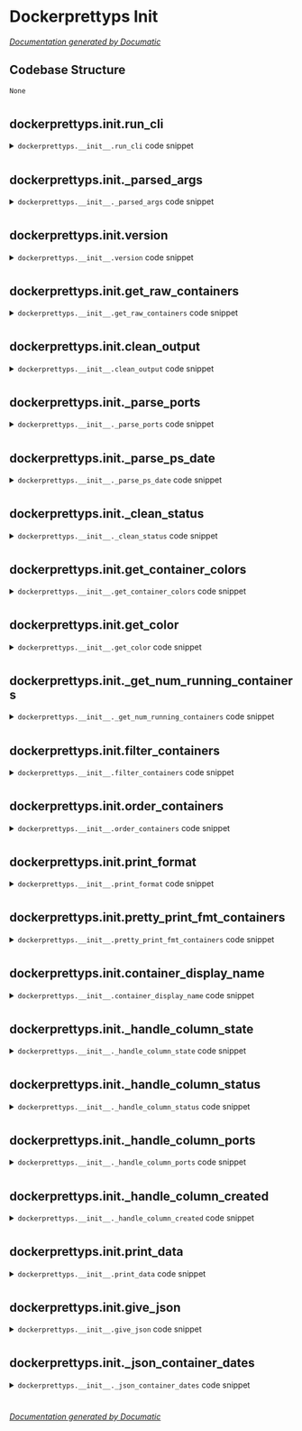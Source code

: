 # Dockerprettyps Init

[_Documentation generated by Documatic_](https://www.documatic.com)

<!---Documatic-section-Codebase Structure-start--->
## Codebase Structure

<!---Documatic-block-system_architecture-start--->
```mermaid
None
```
<!---Documatic-block-system_architecture-end--->

# #
<!---Documatic-section-Codebase Structure-end--->

<!---Documatic-section-dockerprettyps.__init__.run_cli-start--->
## dockerprettyps.__init__.run_cli

<!---Documatic-section-run_cli-start--->
<!---Documatic-block-dockerprettyps.__init__.run_cli-start--->
<details>
	<summary><code>dockerprettyps.__init__.run_cli</code> code snippet</summary>

```python
def run_cli():
    args = _parsed_args()
    if args.version:
        version()
        exit()
    try:
        raw_containers = get_raw_containers()
    except errors.BadResponseDockerEngine:
        print('%sError:%s Bad response from the Docker Engine' % (RED, ENDC))
        exit(1)
    containers = clean_output(raw_containers)
    total_containers = len(containers)
    total_running_containers = _get_num_running_containers(containers)
    containers = filter_containers(containers, args)
    containers = order_containers(containers, args)
    if args.json:
        give_json(containers, args)
    else:
        print_format(containers, total_containers, total_running_containers, args)
```
</details>
<!---Documatic-block-dockerprettyps.__init__.run_cli-end--->
<!---Documatic-section-run_cli-end--->

# #
<!---Documatic-section-dockerprettyps.__init__.run_cli-end--->

<!---Documatic-section-dockerprettyps.__init__._parsed_args-start--->
## dockerprettyps.__init__._parsed_args

<!---Documatic-section-_parsed_args-start--->
<!---Documatic-block-dockerprettyps.__init__._parsed_args-start--->
<details>
	<summary><code>dockerprettyps.__init__._parsed_args</code> code snippet</summary>

```python
def _parsed_args():
    parser = argparse.ArgumentParser()
    parser.add_argument('search', nargs='?', default='', help='Phrase to search containers, comma separate multiples.')
    parser.add_argument('-a', '--all', default=False, action='store_true', help='Selects against all running and stopped containers')
    parser.add_argument('-s', '--slim', default=False, action='store_true', help='Shows a slim minimal output.')
    parser.add_argument('-i', '--include', default=[], help='Data points to add to display, (c)reated, (p)orts, (i)mage_id, co(m)mand')
    parser.add_argument('-o', '--order', nargs='?', default='', help="Order by, defaults to container start, allows 'container', 'pretty_print_fmt_containers'.")
    parser.add_argument('-r', '--reverse', default=False, action='store_true', help='Reverses the display order.')
    parser.add_argument('-j', '--json', default='', action='store_true', help='Instead of printing, creates a json response of the container data.')
    parser.add_argument('-v', '--version', default=False, action='store_true', help='Print the binary version information.')
    args = parser.parse_args()
    includes = []
    if args.include:
        for letter in args.include:
            includes.append(letter)
        args.include = includes
    if ',' in args.search:
        searches = args.search.split(',')
    elif args.search == '':
        searches = []
    else:
        searches = [args.search]
    args.search = searches
    return args
```
</details>
<!---Documatic-block-dockerprettyps.__init__._parsed_args-end--->
<!---Documatic-section-_parsed_args-end--->

# #
<!---Documatic-section-dockerprettyps.__init__._parsed_args-end--->

<!---Documatic-section-dockerprettyps.__init__.version-start--->
## dockerprettyps.__init__.version

<!---Documatic-section-version-start--->
<!---Documatic-block-dockerprettyps.__init__.version-start--->
<details>
	<summary><code>dockerprettyps.__init__.version</code> code snippet</summary>

```python
def version():
    spacing = '                                                        '
    print(__title__)
    print('\t%sdocker-pretty-ps%s                                Version: %s' % (BOLD, ENDC, __version__))
    print('%s@politeauthority' % spacing)
    print('%shttps://github.com/politeauthority/docker-pretty-ps\n\n' % spacing)
    return True
```
</details>
<!---Documatic-block-dockerprettyps.__init__.version-end--->
<!---Documatic-section-version-end--->

# #
<!---Documatic-section-dockerprettyps.__init__.version-end--->

<!---Documatic-section-dockerprettyps.__init__.get_raw_containers-start--->
## dockerprettyps.__init__.get_raw_containers

<!---Documatic-section-get_raw_containers-start--->
<!---Documatic-block-dockerprettyps.__init__.get_raw_containers-start--->
<details>
	<summary><code>dockerprettyps.__init__.get_raw_containers</code> code snippet</summary>

```python
def get_raw_containers():
    cmds = ['docker', 'ps', '-a']
    out = subprocess.Popen(cmds, stdout=subprocess.PIPE, stderr=subprocess.STDOUT)
    (stdout, stderr) = out.communicate()
    stdout = stdout.decode('utf-8')
    if 'Error' in stdout or 'Cannot connect' in stdout:
        raise errors.BadResponseDockerEngine
    return stdout
```
</details>
<!---Documatic-block-dockerprettyps.__init__.get_raw_containers-end--->
<!---Documatic-section-get_raw_containers-end--->

# #
<!---Documatic-section-dockerprettyps.__init__.get_raw_containers-end--->

<!---Documatic-section-dockerprettyps.__init__.clean_output-start--->
## dockerprettyps.__init__.clean_output

<!---Documatic-section-clean_output-start--->
<!---Documatic-block-dockerprettyps.__init__.clean_output-start--->
<details>
	<summary><code>dockerprettyps.__init__.clean_output</code> code snippet</summary>

```python
def clean_output(output):
    lines = output.split('\n')
    containers = []
    for line in lines[1:]:
        line_split = line.split('  ')
        revised_line_split = []
        if len(line_split) == 1:
            continue
        for piece in line_split:
            if piece and piece.strip() != '':
                revised_line_split.append(piece)
        container = {'container_id': revised_line_split[0].strip(), 'image': revised_line_split[1].strip(), 'command': revised_line_split[2].strip().replace('"', ''), 'created': revised_line_split[3].strip(), 'created_date': _parse_ps_date(revised_line_split[4].strip()), 'status': revised_line_split[4].strip(), 'status_date': _parse_ps_date(revised_line_split[4].strip()), 'running': _clean_status(revised_line_split[4])}
        if len(revised_line_split) == 6:
            container['ports'] = []
            container['name'] = revised_line_split[5].strip()
        else:
            container['ports'] = _parse_ports(revised_line_split[5])
            container['name'] = revised_line_split[6].strip()
        containers.append(container)
    containers = get_container_colors(containers)
    return containers
```
</details>
<!---Documatic-block-dockerprettyps.__init__.clean_output-end--->
<!---Documatic-section-clean_output-end--->

# #
<!---Documatic-section-dockerprettyps.__init__.clean_output-end--->

<!---Documatic-section-dockerprettyps.__init__._parse_ports-start--->
## dockerprettyps.__init__._parse_ports

<!---Documatic-section-_parse_ports-start--->
<!---Documatic-block-dockerprettyps.__init__._parse_ports-start--->
<details>
	<summary><code>dockerprettyps.__init__._parse_ports</code> code snippet</summary>

```python
def _parse_ports(port_str):
    port_str = port_str.strip()
    if port_str == '':
        return []
    elif ', ' not in port_str:
        return [port_str]
    ports = port_str.split(', ')
    return ports
```
</details>
<!---Documatic-block-dockerprettyps.__init__._parse_ports-end--->
<!---Documatic-section-_parse_ports-end--->

# #
<!---Documatic-section-dockerprettyps.__init__._parse_ports-end--->

<!---Documatic-section-dockerprettyps.__init__._parse_ps_date-start--->
## dockerprettyps.__init__._parse_ps_date

<!---Documatic-section-_parse_ps_date-start--->
<!---Documatic-block-dockerprettyps.__init__._parse_ps_date-start--->
<details>
	<summary><code>dockerprettyps.__init__._parse_ps_date</code> code snippet</summary>

```python
def _parse_ps_date(val):
    now = datetime.now()
    cleaned = val.replace('Up ', '').lower()
    if 'restarting' in cleaned:
        cleaned = cleaned[cleaned.find(')') + 1:]
    cleaned = cleaned.replace('ago', '').strip()
    if '(healthy' in cleaned:
        cleaned = cleaned[:cleaned.find('(healthy')].strip()
    elif '(health' in cleaned:
        cleaned = cleaned[:cleaned.find(')') + 1].strip()
    elif '(unhealthy' in cleaned:
        cleaned = cleaned[:cleaned.find('(')].strip()
    elif 'exited (' in cleaned:
        cleaned = cleaned[cleaned.find(')') + 1:].strip()
    if 'seconds' in cleaned:
        digit = cleaned.replace(' seconds', '')
        digit = int(digit)
        the_date = now - timedelta(seconds=digit)
    elif 'minutes' in cleaned:
        digit = cleaned.replace(' minutes', '')
        digit = int(digit)
        the_date = now - timedelta(minutes=digit)
    elif 'about an hour' in cleaned:
        digit = 1
        the_date = now - timedelta(hours=digit)
    elif 'hours' in cleaned:
        digit = cleaned.replace(' hours', '')
        digit = int(digit)
        the_date = now - timedelta(hours=digit)
    elif 'days' in cleaned:
        digit = cleaned.replace(' days', '')
        digit = int(digit)
        the_date = now - timedelta(days=digit)
    else:
        the_date = now
    return the_date
```
</details>
<!---Documatic-block-dockerprettyps.__init__._parse_ps_date-end--->
<!---Documatic-section-_parse_ps_date-end--->

# #
<!---Documatic-section-dockerprettyps.__init__._parse_ps_date-end--->

<!---Documatic-section-dockerprettyps.__init__._clean_status-start--->
## dockerprettyps.__init__._clean_status

<!---Documatic-section-_clean_status-start--->
<!---Documatic-block-dockerprettyps.__init__._clean_status-start--->
<details>
	<summary><code>dockerprettyps.__init__._clean_status</code> code snippet</summary>

```python
def _clean_status(val):
    val = val.lower().strip()
    if 'exited (' in val or 'created' == val:
        return False
    return True
```
</details>
<!---Documatic-block-dockerprettyps.__init__._clean_status-end--->
<!---Documatic-section-_clean_status-end--->

# #
<!---Documatic-section-dockerprettyps.__init__._clean_status-end--->

<!---Documatic-section-dockerprettyps.__init__.get_container_colors-start--->
## dockerprettyps.__init__.get_container_colors

<!---Documatic-section-get_container_colors-start--->
<!---Documatic-block-dockerprettyps.__init__.get_container_colors-start--->
<details>
	<summary><code>dockerprettyps.__init__.get_container_colors</code> code snippet</summary>

```python
def get_container_colors(containers):
    count = 0
    for c in containers:
        c['color'] = get_color(count)
        count += 1
    return containers
```
</details>
<!---Documatic-block-dockerprettyps.__init__.get_container_colors-end--->
<!---Documatic-section-get_container_colors-end--->

# #
<!---Documatic-section-dockerprettyps.__init__.get_container_colors-end--->

<!---Documatic-section-dockerprettyps.__init__.get_color-start--->
## dockerprettyps.__init__.get_color

<!---Documatic-section-get_color-start--->
<!---Documatic-block-dockerprettyps.__init__.get_color-start--->
<details>
	<summary><code>dockerprettyps.__init__.get_color</code> code snippet</summary>

```python
def get_color(count):
    colors = ['\x1b[94m', GREEN, RED, '\x1b[96m', '\x1b[93m', '\x1b[95m']
    while count > len(colors):
        colors += colors
    return colors[count - 1]
```
</details>
<!---Documatic-block-dockerprettyps.__init__.get_color-end--->
<!---Documatic-section-get_color-end--->

# #
<!---Documatic-section-dockerprettyps.__init__.get_color-end--->

<!---Documatic-section-dockerprettyps.__init__._get_num_running_containers-start--->
## dockerprettyps.__init__._get_num_running_containers

<!---Documatic-section-_get_num_running_containers-start--->
<!---Documatic-block-dockerprettyps.__init__._get_num_running_containers-start--->
<details>
	<summary><code>dockerprettyps.__init__._get_num_running_containers</code> code snippet</summary>

```python
def _get_num_running_containers(containers):
    total_running = 0
    for container in containers:
        if container['running']:
            total_running += 1
    return total_running
```
</details>
<!---Documatic-block-dockerprettyps.__init__._get_num_running_containers-end--->
<!---Documatic-section-_get_num_running_containers-end--->

# #
<!---Documatic-section-dockerprettyps.__init__._get_num_running_containers-end--->

<!---Documatic-section-dockerprettyps.__init__.filter_containers-start--->
## dockerprettyps.__init__.filter_containers

<!---Documatic-section-filter_containers-start--->
<!---Documatic-block-dockerprettyps.__init__.filter_containers-start--->
<details>
	<summary><code>dockerprettyps.__init__.filter_containers</code> code snippet</summary>

```python
def filter_containers(containers, args):
    if not args.search and args.all:
        return containers
    filtered_containers = []
    if args.search:
        for container in containers:
            for search in args.search:
                if search in container['name']:
                    filtered_containers.append(container)
                    break
    else:
        filtered_containers = containers
    more_filtered_containers = []
    if not args.all:
        for container in filtered_containers:
            if container['running']:
                more_filtered_containers.append(container)
    else:
        more_filtered_containers = filtered_containers
    return more_filtered_containers
```
</details>
<!---Documatic-block-dockerprettyps.__init__.filter_containers-end--->
<!---Documatic-section-filter_containers-end--->

# #
<!---Documatic-section-dockerprettyps.__init__.filter_containers-end--->

<!---Documatic-section-dockerprettyps.__init__.order_containers-start--->
## dockerprettyps.__init__.order_containers

<!---Documatic-section-order_containers-start--->
<!---Documatic-block-dockerprettyps.__init__.order_containers-start--->
<details>
	<summary><code>dockerprettyps.__init__.order_containers</code> code snippet</summary>

```python
def order_containers(containers, args):
    if not containers:
        return containers
    field = 'status_date'
    if args.order:
        if args.order in ['name', 'container']:
            field = 'name'
        if args.order in ['created', 'create']:
            field = 'created_date'
    ordered_containers = sorted(containers, key=itemgetter(field))
    if args.reverse:
        ordered_containers.reverse()
    return ordered_containers
```
</details>
<!---Documatic-block-dockerprettyps.__init__.order_containers-end--->
<!---Documatic-section-order_containers-end--->

# #
<!---Documatic-section-dockerprettyps.__init__.order_containers-end--->

<!---Documatic-section-dockerprettyps.__init__.print_format-start--->
## dockerprettyps.__init__.print_format

<!---Documatic-section-print_format-start--->
<!---Documatic-block-dockerprettyps.__init__.print_format-start--->
<details>
	<summary><code>dockerprettyps.__init__.print_format</code> code snippet</summary>

```python
def print_format(containers, total_containers, total_running_containers, args):
    if args.search:
        if not args.all:
            print('Currently running containers with: "%s" \n' % '", "'.join(args.search))
        else:
            print('All cotnainers containers with: "%s" \n' % '", "'.join(args.search))
    elif not args.all:
        print('All currently running docker containers\n')
    else:
        print('All docker containers\n')
    pretty_print_fmt_containers(containers, args)
    print('\nTotal containers:\t%s' % total_containers)
    print('Total running:\t\t%s' % total_running_containers)
    if args.search:
        print('Containers in search:\t%s' % len(containers))
    return True
```
</details>
<!---Documatic-block-dockerprettyps.__init__.print_format-end--->
<!---Documatic-section-print_format-end--->

# #
<!---Documatic-section-dockerprettyps.__init__.print_format-end--->

<!---Documatic-section-dockerprettyps.__init__.pretty_print_fmt_containers-start--->
## dockerprettyps.__init__.pretty_print_fmt_containers

<!---Documatic-section-pretty_print_fmt_containers-start--->
<!---Documatic-block-dockerprettyps.__init__.pretty_print_fmt_containers-start--->
<details>
	<summary><code>dockerprettyps.__init__.pretty_print_fmt_containers</code> code snippet</summary>

```python
def pretty_print_fmt_containers(containers, args):
    selected_includes = ['r', 's', 'c', 'p', 'n', 'i', 'm']
    if args.slim or args.include:
        selected_includes = []
    if args.include:
        for include in args.include:
            selected_includes.append(include)
    print_content = {}
    for container in containers:
        container_content = {'display_name': container_display_name(container, args), 'data': []}
        if 'n' in selected_includes:
            container_content['data'].append([BOLD + '\tContainer ID:' + ENDC, container['container_id']])
        if 'i' in selected_includes:
            container_content['data'].append([BOLD + '\tImage:' + ENDC, container['image']])
        if 'm' in selected_includes:
            container_content['data'].append([BOLD + '\tCommand:' + ENDC, container['command']])
        created_data = _handle_column_created(args, container, selected_includes)
        if created_data:
            container_content['data'] += created_data
        status_data = _handle_column_status(container, selected_includes, args)
        if status_data:
            container_content['data'] += status_data
        state_data = _handle_column_state(container, selected_includes, args)
        if state_data:
            container_content['data'] += state_data
        ports_data = _handle_column_ports(args, container, selected_includes)
        if ports_data:
            container_content['data'] += ports_data
        print_content[container['name']] = container_content
    print_data(print_content)
    return True
```
</details>
<!---Documatic-block-dockerprettyps.__init__.pretty_print_fmt_containers-end--->
<!---Documatic-section-pretty_print_fmt_containers-end--->

# #
<!---Documatic-section-dockerprettyps.__init__.pretty_print_fmt_containers-end--->

<!---Documatic-section-dockerprettyps.__init__.container_display_name-start--->
## dockerprettyps.__init__.container_display_name

<!---Documatic-section-container_display_name-start--->
<!---Documatic-block-dockerprettyps.__init__.container_display_name-start--->
<details>
	<summary><code>dockerprettyps.__init__.container_display_name</code> code snippet</summary>

```python
def container_display_name(container, args):
    if not args.search:
        return container['color'] + container['name'] + ENDC
    else:
        highlighted_name = container['color'] + container['name']
        for search in args.search:
            highlighted_name = highlighted_name.replace(search, BOLD + container['color'] + search + ENDC + container['color'])
        return highlighted_name + ENDC
```
</details>
<!---Documatic-block-dockerprettyps.__init__.container_display_name-end--->
<!---Documatic-section-container_display_name-end--->

# #
<!---Documatic-section-dockerprettyps.__init__.container_display_name-end--->

<!---Documatic-section-dockerprettyps.__init__._handle_column_state-start--->
## dockerprettyps.__init__._handle_column_state

<!---Documatic-section-_handle_column_state-start--->
<!---Documatic-block-dockerprettyps.__init__._handle_column_state-start--->
<details>
	<summary><code>dockerprettyps.__init__._handle_column_state</code> code snippet</summary>

```python
def _handle_column_state(container, selected_includes, args):
    print_d = []
    if args.all and 'r' in selected_includes:
        if container['running']:
            print_d.append([BOLD + '\tState:' + ENDC, GREEN + '[ON]' + ENDC])
        else:
            print_d.append([BOLD + '\tState:' + ENDC, RED + '[OFF]' + ENDC])
    return print_d
```
</details>
<!---Documatic-block-dockerprettyps.__init__._handle_column_state-end--->
<!---Documatic-section-_handle_column_state-end--->

# #
<!---Documatic-section-dockerprettyps.__init__._handle_column_state-end--->

<!---Documatic-section-dockerprettyps.__init__._handle_column_status-start--->
## dockerprettyps.__init__._handle_column_status

<!---Documatic-section-_handle_column_status-start--->
<!---Documatic-block-dockerprettyps.__init__._handle_column_status-start--->
<details>
	<summary><code>dockerprettyps.__init__._handle_column_status</code> code snippet</summary>

```python
def _handle_column_status(container, selected_includes, args):
    print_d = []
    if 's' in selected_includes:
        print_d.append([BOLD + '\tStatus:' + ENDC, container['status']])
    return print_d
```
</details>
<!---Documatic-block-dockerprettyps.__init__._handle_column_status-end--->
<!---Documatic-section-_handle_column_status-end--->

# #
<!---Documatic-section-dockerprettyps.__init__._handle_column_status-end--->

<!---Documatic-section-dockerprettyps.__init__._handle_column_ports-start--->
## dockerprettyps.__init__._handle_column_ports

<!---Documatic-section-_handle_column_ports-start--->
<!---Documatic-block-dockerprettyps.__init__._handle_column_ports-start--->
<details>
	<summary><code>dockerprettyps.__init__._handle_column_ports</code> code snippet</summary>

```python
def _handle_column_ports(args, container, selected_includes):
    print_d = []
    if 'p' in selected_includes:
        if len(container['ports']) == 0:
            print_d.append([BOLD + '\tPorts:' + ENDC, ''])
        elif len(container['ports']) == 1:
            print_d.append([BOLD + '\tPorts:' + ENDC, container['ports'][0]])
        else:
            c = 0
            for container_port in container['ports']:
                container_port = container_port.strip()
                if c == 0:
                    print_d.append([BOLD + '\tPorts:' + ENDC, container_port])
                else:
                    print_d.append(['', container_port])
                c += 1
    return print_d
```
</details>
<!---Documatic-block-dockerprettyps.__init__._handle_column_ports-end--->
<!---Documatic-section-_handle_column_ports-end--->

# #
<!---Documatic-section-dockerprettyps.__init__._handle_column_ports-end--->

<!---Documatic-section-dockerprettyps.__init__._handle_column_created-start--->
## dockerprettyps.__init__._handle_column_created

<!---Documatic-section-_handle_column_created-start--->
<!---Documatic-block-dockerprettyps.__init__._handle_column_created-start--->
<details>
	<summary><code>dockerprettyps.__init__._handle_column_created</code> code snippet</summary>

```python
def _handle_column_created(args, container, selected_includes):
    print_d = []
    if 'c' in selected_includes:
        print_d.append([BOLD + '\tCreated:' + ENDC, container['created']])
    return print_d
```
</details>
<!---Documatic-block-dockerprettyps.__init__._handle_column_created-end--->
<!---Documatic-section-_handle_column_created-end--->

# #
<!---Documatic-section-dockerprettyps.__init__._handle_column_created-end--->

<!---Documatic-section-dockerprettyps.__init__.print_data-start--->
## dockerprettyps.__init__.print_data

<!---Documatic-section-print_data-start--->
<!---Documatic-block-dockerprettyps.__init__.print_data-start--->
<details>
	<summary><code>dockerprettyps.__init__.print_data</code> code snippet</summary>

```python
def print_data(container_info):
    for (container_name, container) in container_info.items():
        print(container['display_name'])
        if not container['data']:
            continue
        col_width = 30
        for row in container['data']:
            if len(row[0]) == 0:
                print('                              %s' % row[1])
            else:
                print('%s %s' % (row[0].ljust(col_width), row[1]))
        print('')
```
</details>
<!---Documatic-block-dockerprettyps.__init__.print_data-end--->
<!---Documatic-section-print_data-end--->

# #
<!---Documatic-section-dockerprettyps.__init__.print_data-end--->

<!---Documatic-section-dockerprettyps.__init__.give_json-start--->
## dockerprettyps.__init__.give_json

<!---Documatic-section-give_json-start--->
<!---Documatic-block-dockerprettyps.__init__.give_json-start--->
<details>
	<summary><code>dockerprettyps.__init__.give_json</code> code snippet</summary>

```python
def give_json(containers, args):
    clean_date_containers = _json_container_dates(containers)
    more_cleaned = []
    for container in clean_date_containers:
        more_cleaned.append(container.pop('color'))
    ret_dict = {'total_containers': len(containers), 'containers': clean_date_containers}
    print(json.dumps(ret_dict, indent=4, sort_keys=True))
    return True
```
</details>
<!---Documatic-block-dockerprettyps.__init__.give_json-end--->
<!---Documatic-section-give_json-end--->

# #
<!---Documatic-section-dockerprettyps.__init__.give_json-end--->

<!---Documatic-section-dockerprettyps.__init__._json_container_dates-start--->
## dockerprettyps.__init__._json_container_dates

<!---Documatic-section-_json_container_dates-start--->
<!---Documatic-block-dockerprettyps.__init__._json_container_dates-start--->
<details>
	<summary><code>dockerprettyps.__init__._json_container_dates</code> code snippet</summary>

```python
def _json_container_dates(containers):
    clean_containers = []
    for container in containers:
        tmp_container = container
        tmp_container['status_date'] = str(tmp_container['status_date'])
        tmp_container['created_date'] = str(tmp_container['created_date'])
        clean_containers.append(tmp_container)
    return clean_containers
```
</details>
<!---Documatic-block-dockerprettyps.__init__._json_container_dates-end--->
<!---Documatic-section-_json_container_dates-end--->

# #
<!---Documatic-section-dockerprettyps.__init__._json_container_dates-end--->

[_Documentation generated by Documatic_](https://www.documatic.com)